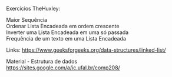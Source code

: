 Exercícios TheHuxley:

Maior Sequência <br>
Ordenar Lista Encadeada em ordem crescente <br>
Inverter uma Lista Encadeada em uma só passada <br>
Frequência de um texto em uma Lista Encadeada <br>

Links:
https://www.geeksforgeeks.org/data-structures/linked-list/

Material - Estrutura de dados
https://sites.google.com/a/ic.ufal.br/comp208/
